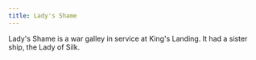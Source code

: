 ```yaml
---
title: Lady's Shame
---
```


Lady's Shame is a war galley in service at King's Landing. It had a sister ship, the Lady of Silk.


